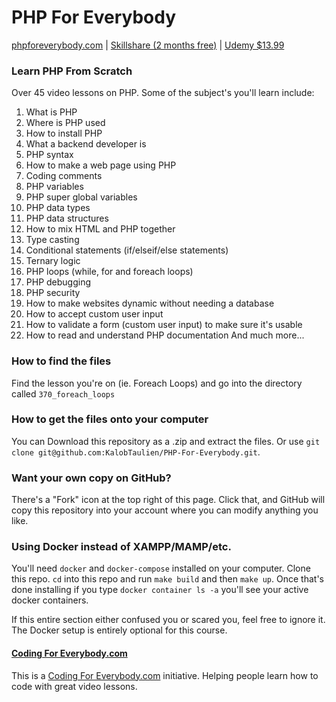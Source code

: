 # PHP For Everybody
[phpforeverybody.com](http://phpforeverybody.com) | [Skillshare (2 months free)](https://skl.sh/2KLn0Qd) | [Udemy $13.99](https://www.udemy.com/php-for-everybody/?couponCode=GITHUB)

### Learn PHP From Scratch 
Over 45 video lessons on PHP. Some of the subject's you'll learn include: 
1. What is PHP
2. Where is PHP used
3. How to install PHP 
4. What a backend developer is
5. PHP syntax
6. How to make a web page using PHP 
7. Coding comments
8. PHP variables
9. PHP super global variables
10. PHP data types
11. PHP data structures
12. How to mix HTML and PHP together
13. Type casting
14. Conditional statements (if/elseif/else statements)
15. Ternary logic
16. PHP loops (while, for and foreach loops)
17. PHP debugging 
18. PHP security 
19. How to make websites dynamic without needing a database 
20. How to accept custom user input
21. How to validate a form (custom user input) to make sure it's usable 
22. How to read and understand PHP documentation 
And much more...

### How to find the files
Find the lesson you're on (ie. Foreach Loops) and go into the directory called `370_foreach_loops`

### How to get the files onto your computer 
You can Download this repository as a .zip and extract the files. Or use `git clone git@github.com:KalobTaulien/PHP-For-Everybody.git`.

### Want your own copy on GitHub?
There's a "Fork" icon at the top right of this page. Click that, and GitHub will copy this repository into your account where you can modify anything you like. 

### Using Docker instead of XAMPP/MAMP/etc.
You'll need `docker` and `docker-compose` installed on your computer. Clone this repo. `cd` into this repo and run `make build` and then `make up`. Once that's done installing if you type `docker container ls -a` you'll see your active docker containers. 

If this entire section either confused you or scared you, feel free to ignore it. The Docker setup is entirely optional for this course.

#### [Coding For Everybody.com](https://codingforeverybody.com)
This is a [Coding For Everybody.com](https://codingforeverybody.com) initiative. Helping people learn how to code with great video lessons.
